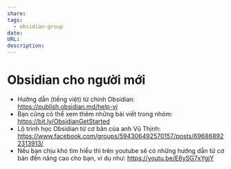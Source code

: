 ```yaml
---
share: 
tags:
  - obsidian-group
date: 
URL: 
description:
---
```

# Obsidian cho người mới
- Hướng dẫn (tiếng việt) từ chính Obsidian: https://publish.obsidian.md/help-vi
- Bạn cũng có thể xem thêm những bài viết trong nhóm: https://bit.ly/ObsidianGetStarted
- Lộ trình học Obsidian từ cơ bản của anh Vũ Thịnh: https://www.facebook.com/groups/594306492570157/posts/696868922313913/
- Nếu bạn chịu khó tìm hiểu thì trên youtube sẽ có những hướng dẫn từ cơ bản đến nâng cao cho bạn, ví dụ như: https://youtu.be/E6ySG7xYgjY